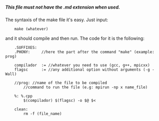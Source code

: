 ##### This file must not have the .md extension when used.
The syntaxis of the make file it's easy. Just input:
		
		make (whatever)

and it should compile and then run. The code for it is the following:

		.SUFFIXES:
		.PHONY:		//here the part after the command "make" (example: prog)

		compilador 	:= //whatever you need to use (gcc, g++, mpicxx)
		flagsc 		:= //any additional option without arguments (-g -Wall)

		//prog: //name of the file to be compiled
			//command to run the file (e.g: mpirun -np x name_file)

		%: %.cpp
			$(compilador) $(flagsc) -o $@ $<

		clean:
			rm -f (file_name)
